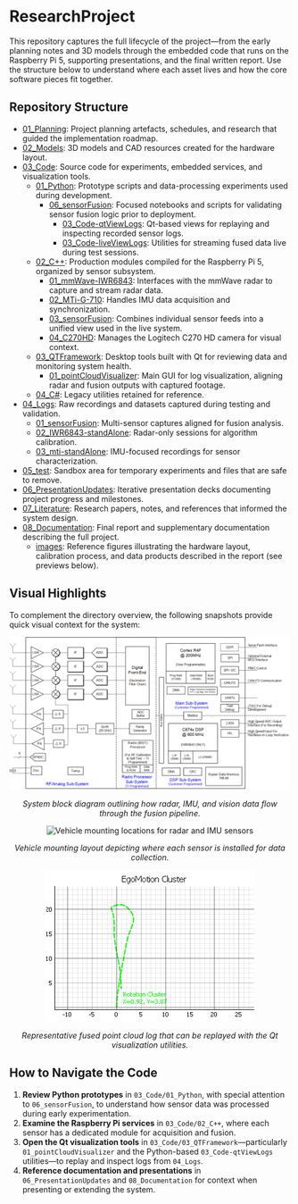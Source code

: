 # ResearchProject

This repository captures the full lifecycle of the project—from the early planning notes and 3D models through the embedded code that runs on the Raspberry Pi 5, supporting presentations, and the final written report. Use the structure below to understand where each asset lives and how the core software pieces fit together.

## Repository Structure

- [01_Planning](01_Planning/): Project planning artefacts, schedules, and research that guided the implementation roadmap.
- [02_Models](02_Models/): 3D models and CAD resources created for the hardware layout.
- [03_Code](03_Code/): Source code for experiments, embedded services, and visualization tools.
  - [01_Python](03_Code/01_Python/): Prototype scripts and data-processing experiments used during development.
    - [06_sensorFusion](03_Code/01_Python/06_sensorFusion/): Focused notebooks and scripts for validating sensor fusion logic prior to deployment.
      - [03_Code-qtViewLogs](03_Code/01_Python/06_sensorFusion/03_Code-qtViewLogs/): Qt-based views for replaying and inspecting recorded sensor logs.
      - [03_Code-liveViewLogs](03_Code/01_Python/06_sensorFusion/03_Code-liveViewLogs/): Utilities for streaming fused data live during test sessions.
  - [02_C++](03_Code/02_C++/): Production modules compiled for the Raspberry Pi 5, organized by sensor subsystem.
    - [01_mmWave-IWR6843](03_Code/02_C++/01_mmWave-IWR6843/): Interfaces with the mmWave radar to capture and stream radar data.
    - [02_MTi-G-710](03_Code/02_C++/02_MTi-G-710/): Handles IMU data acquisition and synchronization.
    - [03_sensorFusion](03_Code/02_C++/03_sensorFusion/): Combines individual sensor feeds into a unified view used in the live system.
    - [04_C270HD](03_Code/02_C++/04_C270HD/): Manages the Logitech C270 HD camera for visual context.
  - [03_QTFramework](03_Code/03_QTFramework/): Desktop tools built with Qt for reviewing data and monitoring system health.
    - [01_pointCloudVisualizer](03_Code/03_QTFramework/01_pointCloudVisualizer/): Main GUI for log visualization, aligning radar and fusion outputs with captured footage.
  - [04_C#](03_Code/04_C#/): Legacy utilities retained for reference.
- [04_Logs](04_Logs/): Raw recordings and datasets captured during testing and validation.
  - [01_sensorFusion](04_Logs/01_sensorFusion/): Multi-sensor captures aligned for fusion analysis.
  - [02_IWR6843-standAlone](04_Logs/02_IWR6843-standAlone/): Radar-only sessions for algorithm calibration.
  - [03_mti-standAlone](04_Logs/03_mti-standAlone/): IMU-focused recordings for sensor characterization.
- [05_test](05_test/): Sandbox area for temporary experiments and files that are safe to remove.
- [06_PresentationUpdates](06_PresentationUpdates/): Iterative presentation decks documenting project progress and milestones.
- [07_Literature](07_Literature/): Research papers, notes, and references that informed the system design.
- [08_Documentation](08_Documentation/): Final report and supplementary documentation describing the full project.
  - [images](08_Documentation/images/): Reference figures illustrating the hardware layout, calibration process, and data products described in the report (see previews below).

## Visual Highlights

To complement the directory overview, the following snapshots provide quick visual context for the system:

<div align="center">

![System Block Diagram showing sensor fusion data flow](08_Documentation/images/blockdiagram.png)

*System block diagram outlining how radar, IMU, and vision data flow through the fusion pipeline.*

![Vehicle mounting locations for radar and IMU sensors](08_Documentation/images/vehicleSystem.png)

*Vehicle mounting layout depicting where each sensor is installed for data collection.*

![Example fused point cloud log visualized in the Qt tools](08_Documentation/images/driveAroundCluster_ICP.png)

*Representative fused point cloud log that can be replayed with the Qt visualization utilities.*

</div>

## How to Navigate the Code

1. **Review Python prototypes** in `03_Code/01_Python`, with special attention to `06_sensorFusion`, to understand how sensor data was processed during early experimentation.
2. **Examine the Raspberry Pi services** in `03_Code/02_C++`, where each sensor has a dedicated module for acquisition and fusion.
3. **Open the Qt visualization tools** in `03_Code/03_QTFramework`—particularly `01_pointCloudVisualizer` and the Python-based `03_Code-qtViewLogs` utilities—to replay and inspect logs from `04_Logs`.
4. **Reference documentation and presentations** in `06_PresentationUpdates` and `08_Documentation` for context when presenting or extending the system.

